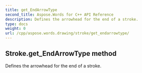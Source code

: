 ```yaml
---
title: get_EndArrowType
second_title: Aspose.Words for C++ API Reference
description: Defines the arrowhead for the end of a stroke. 
type: docs
weight: 0
url: /cpp/aspose.words.drawing/stroke/get_endarrowtype/
---
```

## Stroke.get_EndArrowType method


Defines the arrowhead for the end of a stroke. 

